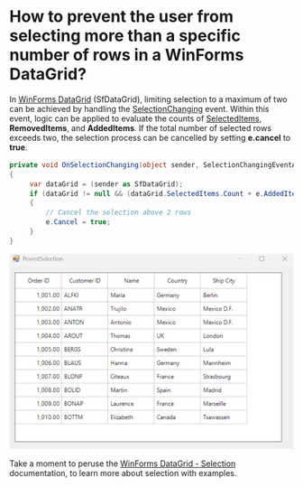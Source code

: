 # How to prevent the user from selecting more than a specific number of rows in a WinForms DataGrid?

In [WinForms DataGrid](https://www.syncfusion.com/winforms-ui-controls/datagrid) (SfDataGrid), limiting selection to a maximum of two can be achieved by handling the [SelectionChanging](https://help.syncfusion.com/cr/windowsforms/Syncfusion.WinForms.DataGrid.SfDataGrid.html#Syncfusion_WinForms_DataGrid_SfDataGrid_SelectionChanging) event. Within this event, logic can be applied to evaluate the counts of [SelectedItems](https://help.syncfusion.com/cr/windowsforms/Syncfusion.WinForms.DataGrid.SfDataGrid.html#Syncfusion_WinForms_DataGrid_SfDataGrid_SelectedItems), **RemovedItems**, and **AddedItems**. If the total number of selected rows exceeds two, the selection process can be cancelled by setting  **e.cancel** to **true**.

```csharp
private void OnSelectionChanging(object sender, SelectionChangingEventArgs e)
{
     var dataGrid = (sender as SfDataGrid);
     if (dataGrid != null && (dataGrid.SelectedItems.Count + e.AddedItems.Count - e.RemovedItems.Count > 2))
     {
         // Cancel the selection above 2 rows
         e.Cancel = true;
     }
}
```

![Prevent the selection](PreventSelection.gif)

Take a moment to peruse the [WinForms DataGrid - Selection](https://help.syncfusion.com/windowsforms/datagrid/selection) documentation, to learn more about selection with examples.
